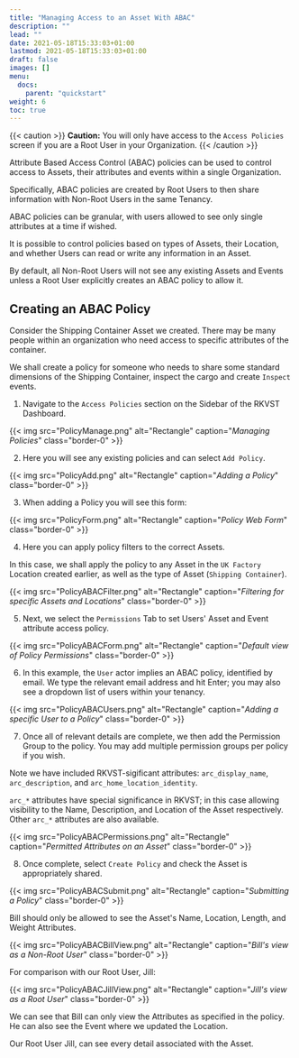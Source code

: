 ```yaml
---
title: "Managing Access to an Asset With ABAC"
description: ""
lead: ""
date: 2021-05-18T15:33:03+01:00
lastmod: 2021-05-18T15:33:03+01:00
draft: false
images: []
menu:
  docs:
    parent: "quickstart"
weight: 6
toc: true
---
```


{{< caution >}}
**Caution:** You will only have access to the `Access Policies` screen if you are a Root User in your Organization.
{{< /caution >}}

Attribute Based Access Control (ABAC) policies can be used to control access to Assets, their attributes and events within a single Organization. 

Specifically, ABAC policies are created by Root Users to then share information with Non-Root Users in the same Tenancy.

ABAC policies can be granular, with users allowed to see only single attributes at a time if wished. 

It is possible to control policies based on types of Assets, their Location, and whether Users can read or write any information in an Asset.

By default, all Non-Root Users will not see any existing Assets and Events unless a Root User explicitly creates an ABAC policy to allow it.

## Creating an ABAC Policy

Consider the Shipping Container Asset we created. There may be many people within an organization who need access to specific attributes of the container.

We shall create a policy for someone who needs to share some standard dimensions of the Shipping Container, inspect the cargo and create `Inspect` events.

1. Navigate to the `Access Policies` section on the Sidebar of the RKVST Dashboard.

{{< img src="PolicyManage.png" alt="Rectangle" caption="<em>Managing Policies</em>" class="border-0" >}}

2. Here you will see any existing policies and can select `Add Policy`.

{{< img src="PolicyAdd.png" alt="Rectangle" caption="<em>Adding a Policy</em>" class="border-0" >}}

3. When adding a Policy you will see this form:

{{< img src="PolicyForm.png" alt="Rectangle" caption="<em>Policy Web Form</em>" class="border-0" >}}

4. Here you can apply policy filters to the correct Assets.

In this case, we shall apply the policy to any Asset in the `UK Factory` Location created earlier, as well as the type of Asset (`Shipping Container`).

{{< img src="PolicyABACFilter.png" alt="Rectangle" caption="<em>Filtering for specific Assets and Locations</em>" class="border-0" >}}

5. Next, we select the `Permissions` Tab to set Users' Asset and Event attribute access policy.

{{< img src="PolicyABACForm.png" alt="Rectangle" caption="<em>Default view of Policy Permissions</em>" class="border-0" >}}

6. In this example, the `User` actor implies an ABAC policy, identified by email. We type the relevant email address and hit Enter; you may also see a dropdown list of users within your tenancy.

{{< img src="PolicyABACUsers.png" alt="Rectangle" caption="<em>Adding a specific User to a Policy</em>" class="border-0" >}}

7. Once all of relevant details are complete, we then add the Permission Group to the policy. You may add multiple permission groups per policy if you wish. 

Note we have included RKVST-sigificant attributes: `arc_display_name`, `arc_description`, and `arc_home_location_identity`.

`arc_*` attributes have special significance in RKVST; in this case allowing visibility to the Name, Description, and Location of the Asset respectively. Other `arc_*` attributes are also available.

{{< img src="PolicyABACPermissions.png" alt="Rectangle" caption="<em>Permitted Attributes on an Asset</em>" class="border-0" >}}

8. Once complete, select `Create Policy` and check the Asset is appropriately shared.

{{< img src="PolicyABACSubmit.png" alt="Rectangle" caption="<em>Submitting a Policy</em>" class="border-0" >}}

Bill should only be allowed to see the Asset's Name, Location, Length, and Weight Attributes.

{{< img src="PolicyABACBillView.png" alt="Rectangle" caption="<em>Bill's view as a Non-Root User</em>" class="border-0" >}}

For comparison with our Root User, Jill:

{{< img src="PolicyABACJillView.png" alt="Rectangle" caption="<em>Jill's view as a Root User</em>" class="border-0" >}}

We can see that Bill can only view the Attributes as specified in the policy. He can also see the Event where we updated the Location. 

Our Root User Jill, can see every detail associated with the Asset.
